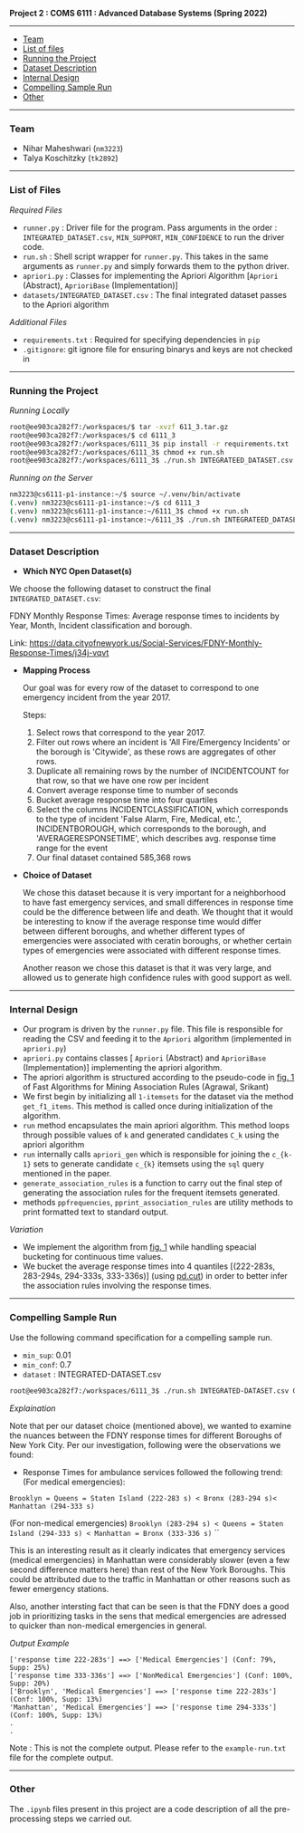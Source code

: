 **Project 2 : COMS 6111 : Advanced Database Systems (Spring 2022)**

---
  - [Team](#team)
  - [List of files](#files)
  - [Running the Project](#running)
  - [Dataset Description](#datasetdesc)
  - [Internal Design](#design)
  - [Compelling Sample Run](#compellingrun)
  - [Other](#other)

---

### Team
- Nihar Maheshwari (`nm3223`)
- Talya Koschitzky (`tk2892`)

---

### List of Files

*Required Files*

- `runner.py` : Driver file for the program. Pass arguments in the order : `INTEGRATED_DATASET.csv`, `MIN_SUPPORT`, `MIN_CONFIDENCE` to run the driver code.
- `run.sh` : Shell script wrapper for `runner.py`. This takes in the same arguments as `runner.py` and simply forwards them to the python driver.
- `apriori.py` : Classes for implementing the Apriori Algorithm [`Apriori` (Abstract), `AprioriBase` (Implementation)]
- `datasets/INTEGRATED_DATASET.csv` : The final integrated dataset passes to the Apriori algorithm

*Additional Files*

- `requirements.txt` : Required for specifying dependencies in `pip`
- `.gitignore`: git ignore file for ensuring binarys and keys are not checked in

---

### Running the Project

*Running Locally*

```zsh
root@ee903ca282f7:/workspaces/$ tar -xvzf 611_3.tar.gz
root@ee903ca282f7:/workspaces/$ cd 6111_3
root@ee903ca282f7:/workspaces/6111_3$ pip install -r requirements.txt
root@ee903ca282f7:/workspaces/6111_3$ chmod +x run.sh
root@ee903ca282f7:/workspaces/6111_3$ ./run.sh INTEGRATEED_DATASET.csv <min_sup> <min_conf>
```

*Running on the Server*

```zsh
nm3223@cs6111-p1-instance:~/$ source ~/.venv/bin/activate
(.venv) nm3223@cs6111-p1-instance:~/$ cd 6111_3
(.venv) nm3223@cs6111-p1-instance:~/6111_3$ chmod +x run.sh
(.venv) nm3223@cs6111-p1-instance:~/6111_3$ ./run.sh INTEGRATEED_DATASET.csv <min_sup> <min_conf>
```

---

### Dataset Description

- **Which NYC Open Dataset(s)**

We choose the following dataset to construct the final `INTEGRATED_DATASET.csv`:

FDNY Monthly Response Times: Average response times to incidents by Year, Month, Incident classification and borough.

Link: https://data.cityofnewyork.us/Social-Services/FDNY-Monthly-Response-Times/j34j-vqvt


- **Mapping Process**
  
  Our goal was for every row of the dataset to correspond to one emergency incident from the year 2017. 

  Steps: 
  1. Select rows that correspond to the year 2017.  
  2. Filter out rows where an incident is 'All Fire/Emergency Incidents' or the borough is 'Citywide', as these rows are aggregates of other rows. 
  3. Duplicate all remaining rows by the number of INCIDENTCOUNT for that row, so that we have one row per incident
  4. Convert average response time to number of seconds
  5. Bucket average response time into four quartiles 
  6. Select the columns INCIDENTCLASSIFICATION, which corresponds to the type of incident 'False Alarm, Fire, Medical, etc.', INCIDENTBOROUGH, which corresponds to the borough, and 'AVERAGERESPONSETIME', which describes avg. response time range for the event
  7. Our final dataset contained 585,368 rows
    

- **Choice of Dataset**

  We chose this dataset because it is very important for a neighborhood to have fast emergency services, and small differences in response time could be the difference between life and death. We thought that it would be interesting to know if the average response time would differ between different boroughs, and whether different types of emergencies were associated with ceratin boroughs, or whether certain types of emergencies were associated with different response times. 
  
  Another reason we chose this dataset is that it was very large, and allowed us to generate high confidence rules with good support as well.  

---

### Internal Design

- Our program is driven by the `runner.py` file. This file is responsible for reading the CSV and feeding it to the `Apriori` algorithm (implemented in `apriori.py`)
- `apriori.py` contains classes [ `Apriori` (Abstract) and `AprioriBase` (Implementation)] implementing the apriori algorithm. 
- The apriori algorithm is structured according to the pseudo-code in [fig. 1](http://www.cs.columbia.edu/~gravano/Qual/Papers/agrawal94.pdf) of Fast Algorithms for Mining Association Rules (Agrawal, Srikant)
- We first begin by initializing all `1-itemsets` for the dataset via the method `get_f1_items`. This method is called once during initialization of the algorithm.
- `run` method encapsulates the main apriori algorithm. This method loops through possible values of `k` and generated candidates `C_k` using the apriori algorithm
- `run` internally calls `apriori_gen` which is responsible for joining the `c_{k-1}` sets to generate candidate `c_{k}` itemsets using the `sql` query mentioned in the paper.
- `generate_association_rules` is a function to carry out the final step of generating the association rules for the frequent itemsets generated. 
- methods `ppfrequencies`, `pprint_association_rules` are utility methods to print formatted text to standard output.

*Variation*
- We implement the algorithm from [fig. 1](http://www.cs.columbia.edu/~gravano/Qual/Papers/agrawal94.pdf) while handling speacial bucketing for continuous time values.
- We bucket the average response times into 4 quantiles [(222-283s, 283-294s, 294-333s, 333-336s)] (using [pd.cut](https://pandas.pydata.org/docs/reference/api/pandas.cut.html)) in order to better infer the association rules involving the response times.

---

### Compelling Sample Run

Use the following command specification for a compelling sample run.
- `min_sup`: 0.01
- `min_conf`: 0.7
- `dataset` : INTEGRATED-DATASET.csv

```zsh
root@ee903ca282f7:/workspaces/6111_3$ ./run.sh INTEGRATED-DATASET.csv 0.01 0.7
```
*Explaination*

Note that per our dataset choice (mentioned above), we wanted to examine the nuances between the FDNY response times for different Boroughs of New York City. Per our investigation, following were the observations we found:

- Response Times for ambulance services followed the following trend:
(For medical emergencies):

`Brooklyn = Queens = Staten Island (222-283 s) < Bronx (283-294 s)< Manhattan (294-333 s)`

(For non-medical emergencies)
`Brooklyn (283-294 s) < Queens = Staten Island (294-333 s) < Manhattan = Bronx (333-336 s)`
``


This is an interesting result as it clearly indicates that emergency services (medical emergencies) in Manhattan were considerably slower (even a few second difference matters here) than rest of the New York Boroughs. This could be attributed due to the traffic in Manhattan or other reasons such as fewer emergency stations.

Also, another intersting fact that can be seen is that the FDNY does a good job in prioritizing tasks in the sens that medical emergencies are adressed to quicker than non-medical emergencies in general.

*Output Example*
```
['response time 222-283s'] ==> ['Medical Emergencies'] (Conf: 79%, Supp: 25%)
['response time 333-336s'] ==> ['NonMedical Emergencies'] (Conf: 100%, Supp: 20%)
['Brooklyn', 'Medical Emergencies'] ==> ['response time 222-283s'] (Conf: 100%, Supp: 13%)
'Manhattan', 'Medical Emergencies'] ==> ['response time 294-333s'] (Conf: 100%, Supp: 13%)
.
.
```
Note : This is not the complete output. Please refer to the `example-run.txt` file for the complete output.

---

### Other

The `.ipynb` files present in this project are a code description of all the pre-processing steps we carried out.
